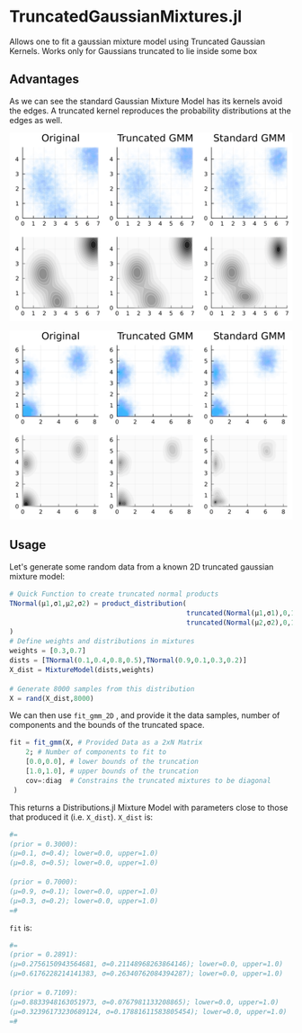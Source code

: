 # TruncatedGaussianMixtures.jl
 Allows one to fit a gaussian mixture model using Truncated Gaussian Kernels. Works only for Gaussians truncated to lie inside some box

## Advantages

As we can see the standard Gaussian Mixture Model has its kernels avoid the edges. A truncated kernel reproduces the probability distributions at the edges as well.

<img src="./imgs/Comparison2.gif"> </img>

<img src="./imgs/Comparison3.gif"> </img>

## Usage

Let's generate some random data from a known 2D truncated gaussian mixture model:

```julia
# Quick Function to create truncated normal products
TNormal(μ1,σ1,μ2,σ2) = product_distribution(
                                            truncated(Normal(μ1,σ1),0,1),
                                            truncated(Normal(μ2,σ2),0,1)
)
# Define weights and distributions in mixtures
weights = [0.3,0.7]
dists = [TNormal(0.1,0.4,0.8,0.5),TNormal(0.9,0.1,0.3,0.2)]
X_dist = MixtureModel(dists,weights)

# Generate 8000 samples from this distribution
X = rand(X_dist,8000)
```

We can then use `fit_gmm_2D` , and provide it the data samples, number of components and the bounds of the truncated space. 

```julia
fit = fit_gmm(X, # Provided Data as a 2xN Matrix
    2; # Number of components to fit to
    [0.0,0.0], # lower bounds of the truncation
    [1.0,1.0], # upper bounds of the truncation
  	cov=:diag  # Constrains the truncated mixtures to be diagonal
 )
```

This returns a Distributions.jl Mixture Model with parameters close to those that produced it (i.e. `X_dist`). `X_dist` is:

```julia
#=
(prior = 0.3000): 
(μ=0.1, σ=0.4); lower=0.0, upper=1.0)
(μ=0.8, σ=0.5); lower=0.0, upper=1.0)

(prior = 0.7000): 
(μ=0.9, σ=0.1); lower=0.0, upper=1.0)
(μ=0.3, σ=0.2); lower=0.0, upper=1.0)
=#
```

`fit` is:

```julia
#=
(prior = 0.2891): 
(μ=0.2756150943564681, σ=0.21148968263864146); lower=0.0, upper=1.0)
(μ=0.6176228214141383, σ=0.26340762084394287); lower=0.0, upper=1.0)

(prior = 0.7109): 
(μ=0.8833948163051973, σ=0.0767981133208865); lower=0.0, upper=1.0)
(μ=0.32396173230689124, σ=0.17881611583805454); lower=0.0, upper=1.0)
=#
```

